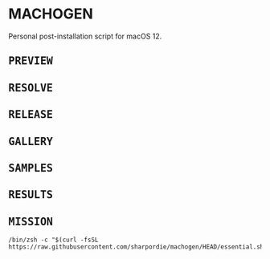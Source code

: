 # MACHOGEN

Personal post-installation script for macOS 12.

## <samp>PREVIEW</samp>
## <samp>RESOLVE</samp>
## <samp>RELEASE</samp>
## <samp>GALLERY</samp>
## <samp>SAMPLES</samp>
## <samp>RESULTS</samp>
## <samp>MISSION</samp>

```shell
/bin/zsh -c "$(curl -fsSL https://raw.githubusercontent.com/sharpordie/machogen/HEAD/essential.sh)"
```
